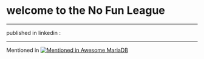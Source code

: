 # welcome to the No Fun League



---

published in linkedin : 


---

Mentioned in [![Mentioned in Awesome MariaDB](https://awesome.re/mentioned-badge.svg)](https://github.com/Vettabase/awesome-mariadb)
